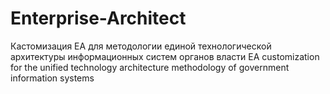 # Enterprise-Architect
Кастомизация EA для методологии единой технологической архитектуры информационных систем органов власти
EA customization for the unified technology architecture methodology of government information systems
